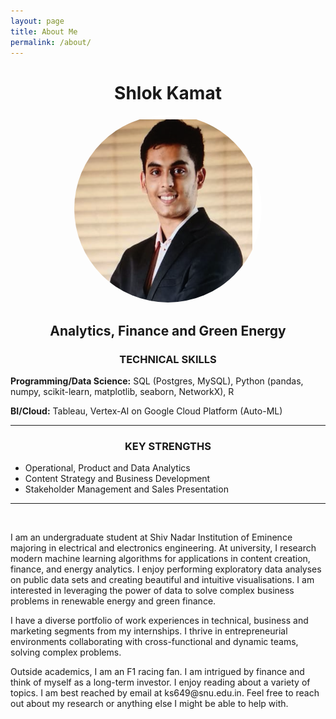 ```yaml
---
layout: page
title: About Me
permalink: /about/
---
```


<center>
<!-- -->
<h1>Shlok Kamat</h1>
<img src="/images/profile.jpg" alt="Shlok Kamat" height="300" width="300" style="border-radius: 50%"> 

<h2>Analytics, Finance and Green Energy</h2>
</center>

<center><h3>TECHNICAL SKILLS</h3></center>
<p><strong>Programming/Data Science:</strong> SQL (Postgres, MySQL), Python (pandas, numpy, scikit-learn, matplotlib, seaborn, NetworkX), R</p>
<p><strong>BI/Cloud:</strong> Tableau, Vertex-AI on Google Cloud Platform (Auto-ML)

<hr>

<center><h3>KEY STRENGTHS</h3></center>
<ul>
<li>Operational, Product and Data Analytics</li>
<li>Content Strategy and Business Development</li>
<li>Stakeholder Management and Sales Presentation</li>
</ul>
<hr>
<br />


<p>I am an undergraduate student at Shiv Nadar Institution of Eminence majoring in electrical and electronics engineering. At university, I research modern machine learning algorithms for applications in content creation, finance, and energy analytics. I enjoy performing exploratory data analyses on public data sets and creating beautiful and intuitive visualisations. I am interested in leveraging the power of data to solve complex business problems in renewable energy and green finance.</p>


<p>I have a diverse portfolio of work experiences in technical, business and marketing segments from my internships. I thrive in entrepreneurial environments collaborating with cross-functional and dynamic teams, solving complex problems.</p>

<p>Outside academics, I am an F1 racing fan. I am intrigued by finance and think of myself as a long-term investor. I enjoy reading about a variety of topics. I am best reached by email at ks649@snu.edu.in. Feel free to reach out about my research or anything else I might be able to help with.</p>

